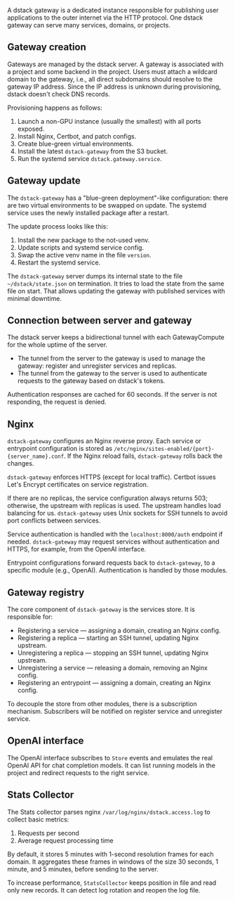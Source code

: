 A dstack gateway is a dedicated instance responsible for publishing user applications to the outer internet via the HTTP protocol. One dstack gateway can serve many services, domains, or projects.

## Gateway creation

Gateways are managed by the dstack server. A gateway is associated with a project and some backend in the project. Users must attach a wildcard domain to the gateway, i.e., all direct subdomains should resolve to the gateway IP address. Since the IP address is unknown during provisioning, dstack doesn't check DNS records.

Provisioning happens as follows:
1. Launch a non-GPU instance (usually the smallest) with all ports exposed.
2. Install Nginx, Certbot, and patch configs.
3. Create blue-green virtual environments.
4. Install the latest `dstack-gateway` from the S3 bucket.
5. Run the systemd service `dstack.gateway.service`.

## Gateway update

The `dstack-gateway` has a "blue-green deployment"-like configuration: there are two virtual environments to be swapped on update. The systemd service uses the newly installed package after a restart.

The update process looks like this:
1. Install the new package to the not-used venv.
2. Update scripts and systemd service config.
3. Swap the active venv name in the file `version`.
4. Restart the systemd service.

The `dstack-gateway` server dumps its internal state to the file `~/dstack/state.json` on termination. It tries to load the state from the same file on start. That allows updating the gateway with published services with minimal downtime.

## Connection between server and gateway

The dstack server keeps a bidirectional tunnel with each GatewayCompute for the whole uptime of the server.

- The tunnel from the server to the gateway is used to manage the gateway: register and unregister services and replicas.
- The tunnel from the gateway to the server is used to authenticate requests to the gateway based on dstack's tokens.

Authentication responses are cached for 60 seconds. If the server is not responding, the request is denied.

## Nginx

`dstack-gateway` configures an Nginx reverse proxy. Each service or entrypoint configuration is stored as `/etc/nginx/sites-enabled/{port}-{server_name}.conf`. If the Nginx reload fails, `dstack-gateway` rolls back the changes.

`dstack-gateway` enforces HTTPS (except for local traffic). Certbot issues Let's Encrypt certificates on service registration.

If there are no replicas, the service configuration always returns 503; otherwise, the upstream with replicas is used. The upstream handles load balancing for us. `dstack-gateway` uses Unix sockets for SSH tunnels to avoid port conflicts between services.

Service authentication is handled with the `localhost:8000/auth` endpoint if needed. `dstack-gateway` may request services without authentication and HTTPS, for example, from the OpenAI interface.

Entrypoint configurations forward requests back to `dstack-gateway`, to a specific module (e.g., OpenAI). Authentication is handled by those modules.

## Gateway registry

The core component of `dstack-gateway` is the services store. It is responsible for:

- Registering a service — assigning a domain, creating an Nginx config.
- Registering a replica — starting an SSH tunnel, updating Nginx upstream.
- Unregistering a replica — stopping an SSH tunnel, updating Nginx upstream.
- Unregistering a service — releasing a domain, removing an Nginx config.
- Registering an entrypoint — assigning a domain, creating an Nginx config.

To decouple the store from other modules, there is a subscription mechanism. Subscribers will be notified on register service and unregister service.

## OpenAI interface

The OpenAI interface subscribes to `Store` events and emulates the real OpenAI API for chat completion models. It can list running models in the project and redirect requests to the right service.

## Stats Collector

The Stats collector parses nginx `/var/log/nginx/dstack.access.log` to collect basic metrics:

1. Requests per second
2. Average request processing time

By default, it stores 5 minutes with 1-second resolution frames for each domain. It aggregates these frames in windows of the size 30 seconds, 1 minute, and 5 minutes, before sending to the server.

To increase performance, `StatsCollector` keeps position in file and read only new records. It can detect log rotation and reopen the log file.
